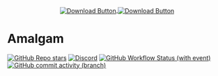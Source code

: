 <p align="center">
  <a href="https://nightly.link/zeroxeclipse/Amalgam/workflows/msbuild/master/Amalgamx64Release.zip">
    <img src=".github/assets/download.png" alt="Download Button" width="auto" height="auto" align="center">
  </a>
  <a href="https://nightly.link/zeroxeclipse/Amalgam/workflows/msbuild/master/Amalgamx64ReleaseAVX2.zip">
    <img src=".github/assets/download_avx2.png" alt="Download Button" width="auto" height="auto" align="center">
  </a>
</p>

# Amalgam

[![GitHub Repo stars](https://img.shields.io/github/stars/rei-kes/Amalgam)](/../../stargazers)
[![Discord](https://img.shields.io/discord/1227898008373297223?logo=Discord&label=discord)](https://discord.gg/RbP9DfkUhe)
[![GitHub Workflow Status (with event)](https://img.shields.io/github/actions/workflow/status/rei-kes/Amalgam/msbuild.yml?branch=master)](/../../actions)
[![GitHub commit activity (branch)](https://img.shields.io/github/commit-activity/m/rei-kes/Amalgam)](/../../commits/)
